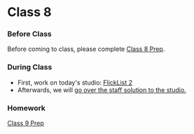 
# Class 8

### Before Class
Before coming to class, please complete [Class 8 Prep](../class8-prep).

### During Class
* First, work on today's studio: [FlickList 2](../../materials/studios/flicklist2)
* Afterwards, we will <a href="https://youtu.be/9RoQL9rtQtU" target="_blank">go over the staff solution to the studio.</a>


### Homework
[Class 9 Prep](../class9-prep)
